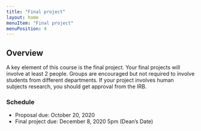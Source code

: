 ```yaml
---
title: "Final project"
layout: home
menuItem: "Final project"
menuPosition: 4
---
```


## Overview

A key element of this course is the final project. Your final projects will involve at least 2 people. Groups are encouraged but not required to involve students from different departments. If your project involves human subjects research, you should get approval from the IRB.

### Schedule

- Proposal due: October 20, 2020
- Final project due: December 8, 2020 5pm (Dean’s Date)
